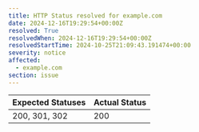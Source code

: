 ```yaml
---
title: HTTP Status resolved for example.com
date: 2024-12-16T19:29:54+00:00Z
resolved: True
resolvedWhen: 2024-12-16T19:29:54+00:00Z
resolvedStartTime: 2024-10-25T21:09:43.191474+00:00
severity: notice
affected:
  - example.com
section: issue
---
```


| Expected Statuses | Actual Status  |
|-------------------|----------------|
| 200, 301, 302 | 200 |
